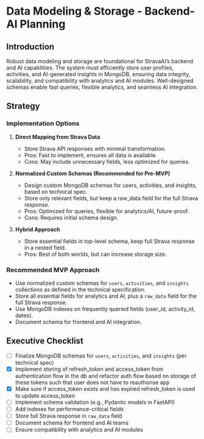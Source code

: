 # Data Modeling & Storage - Backend-AI Planning

## Introduction
Robust data modeling and storage are foundational for StravaAI’s backend and AI capabilities. The system must efficiently store user profiles, activities, and AI-generated insights in MongoDB, ensuring data integrity, scalability, and compatibility with analytics and AI modules. Well-designed schemas enable fast queries, flexible analytics, and seamless AI integration.

## Strategy

### Implementation Options
1. **Direct Mapping from Strava Data**
   - Store Strava API responses with minimal transformation.
   - Pros: Fast to implement, ensures all data is available.
   - Cons: May include unnecessary fields, less optimized for queries.

2. **Normalized Custom Schemas (Recommended for Pre-MVP)**
   - Design custom MongoDB schemas for users, activities, and insights, based on technical spec.
   - Store only relevant fields, but keep a raw_data field for the full Strava response.
   - Pros: Optimized for queries, flexible for analytics/AI, future-proof.
   - Cons: Requires initial schema design.

3. **Hybrid Approach**
   - Store essential fields in top-level schema, keep full Strava response in a nested field.
   - Pros: Best of both worlds, but can increase storage size.

### Recommended MVP Approach
- Use normalized custom schemas for `users`, `activities`, and `insights` collections as defined in the technical specification.
- Store all essential fields for analytics and AI, plus a `raw_data` field for the full Strava response.
- Use MongoDB indexes on frequently queried fields (user_id, activity_id, dates).
- Document schema for frontend and AI integration.

## Executive Checklist
- [ ] Finalize MongoDB schemas for `users`, `activities`, and `insights` (per technical spec)
- [x] Implement storing of refresh_token and access_token from authentication flow in the db and refactor auth flow based on storage of these tokens such that user does not have to reauthorise app
- [x] Make sure if access_token exists and has expired refresh_token is used to update access_token
- [ ] Implement schema validation (e.g., Pydantic models in FastAPI)
- [ ] Add indexes for performance-critical fields
- [ ] Store full Strava response in `raw_data` field
- [ ]  Document schema for frontend and AI teams
- [ ] Ensure compatibility with analytics and AI modules
